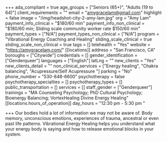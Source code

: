 +++
ada_compliant = true
age_groups = ["Seniors (65+)", "Adults (19 to 64)"]
client_requirements = ""
email = "amygracelam@gmail.com"
highlight = false
image = "/img/headshot-city-2-amy-lam.jpg"
org = "Amy Lam"
payment_info_clinical = "$180/60 min"
payment_info_non_clinical = "$180/60 min; Sliding scale community worker rate $150/60 min"
payment_types = ["N/A"]
payment_types_non_clinical = ["N/A"]
program = "Vibrational Energy Coaching and Healing"
sliding_scale_clinical = true
sliding_scale_non_clinical = true
tags = []
telehealth = "Yes"
website = "https://amygracelam.com/"
[[locations]]
address = "San Francisco, CA"
boroughs = ["Citywide"]
credentials = []
gender_identification = ["Genderqueer"]
languages = ["English"]
latLng = ""
new_clients = "Yes"
new_clients_detail = ""
non_clinical_services = ["Energy healing", "Chakra balancing", "Acupressure/Self Acupressure "]
parking = "No"
phone_number = "530-848-6600"
psychotherapy = false
psychotherapy_specialties = []
psychotherapy_types = []
public_transportation = []
services = []
staff_gender = ["Genderqueer"]
trainings = "MA Counseling Psychology; PhD Cultural Psychology; Bioenergy Balancing; VortexHealing Divine Energy Healing"
[[locations.hours_of_operation]]
day_hours = "12:30 pm - 5:30 pm "

+++
Our bodies hold a lot of information we may not be aware of. Body memory, unconscious emotions, experiences of trauma, ancestral or even past life patterns. Vibrational Energy Healing helps you understand what your energy body is saying and how to release emotional blocks in your system.